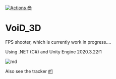 [![Actions 😎](https://github.com/anderlli0053/VoiD_3D/actions/workflows/main.yml/badge.svg?branch=main)](https://github.com/anderlli0053/VoiD_3D/actions/workflows/main.yml)



# VoiD_3D

FPS shooter, which is currently work in progress....



Using .NET (C#) and Unity Engine 2020.3.22f1


![md](https://user-images.githubusercontent.com/22171451/142933066-8e4b497c-d206-438f-b457-40c364c1f009.PNG)



Also see the tracker [#1](/../../issues/1)
